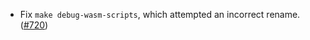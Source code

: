 - Fix `make debug-wasm-scripts`, which attempted an incorrect rename.
  ([#720](https://github.com/anoma/namada/pull/720))
